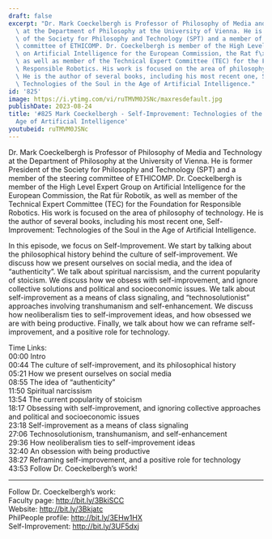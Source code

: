 ```yaml
---
draft: false
excerpt: "Dr. Mark Coeckelbergh is Professor of Philosophy of Media and Technology\
  \ at the Department of Philosophy at the University of Vienna. He is former President\
  \ of the Society for Philosophy and Technology (SPT) and a member of the steering\
  \ committee of ETHICOMP. Dr. Coeckelbergh is member of the High Level Expert Group\
  \ on Artificial Intelligence for the European Commission, the Rat f\xFCr Robotik,\
  \ as well as member of the Technical Expert Committee (TEC) for the Foundation for\
  \ Responsible Robotics. His work is focused on the area of philosophy of technology.\
  \ He is the author of several books, including his most recent one, Self-Improvement:\
  \ Technologies of the Soul in the Age of Artificial Intelligence."
id: '825'
image: https://i.ytimg.com/vi/ruTMVM0JSNc/maxresdefault.jpg
publishDate: 2023-08-24
title: '#825 Mark Coeckelbergh - Self-Improvement: Technologies of the Soul in the
  Age of Artificial Intelligence'
youtubeid: ruTMVM0JSNc
---
```

Dr. Mark Coeckelbergh is Professor of Philosophy of Media and Technology at the Department of Philosophy at the University of Vienna. He is former President of the Society for Philosophy and Technology (SPT) and a member of the steering committee of ETHICOMP. Dr. Coeckelbergh is member of the High Level Expert Group on Artificial Intelligence for the European Commission, the Rat für Robotik, as well as member of the Technical Expert Committee (TEC) for the Foundation for Responsible Robotics. His work is focused on the area of philosophy of technology. He is the author of several books, including his most recent one, Self-Improvement: Technologies of the Soul in the Age of Artificial Intelligence.

In this episode, we focus on Self-Improvement. We start by talking about the philosophical history behind the culture of self-improvement. We discuss how we present ourselves on social media, and the idea of “authenticity”. We talk about spiritual narcissism, and the current popularity of stoicism. We discuss how we obsess with self-improvement, and ignore collective solutions and political and socioeconomic issues. We talk about self-improvement as a means of class signaling, and “technosolutionist” approaches involving transhumanism and self-enhancement. We discuss how neoliberalism ties to self-improvement ideas, and how obsessed we are with being productive. Finally, we talk about how we can reframe self-improvement, and a positive role for technology.

Time Links:  
00:00 Intro  
00:44  The culture of self-improvement, and its philosophical history  
05:21  How we present ourselves on social media  
08:55  The idea of “authenticity”  
11:50  Spiritual narcissism  
13:54  The current popularity of stoicism  
18:17  Obsessing with self-improvement, and ignoring collective approaches and political and socioeconomic issues  
23:18  Self-improvement as a means of class signaling  
27:06  Technosolutionism, transhumanism, and self-enhancement  
29:36  How neoliberalism ties to self-improvement ideas  
32:40  An obsession with being productive  
38:27  Reframing self-improvement, and a positive role for technology  
43:53  Follow Dr. Coeckelbergh’s work!

---

Follow Dr. Coeckelbergh’s work:  
Faculty page: http://bit.ly/3BkiSCC  
Website: http://bit.ly/3Bkjatc  
PhilPeople profile: http://bit.ly/3EHw1HX  
Self-Improvement: http://bit.ly/3UF5dxj
